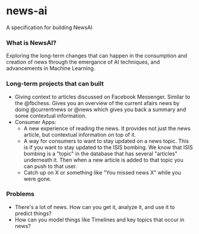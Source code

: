 # news-ai

A specification for building NewsAI

### What is NewsAI?

Exploring the long-term changes that can happen in the consumption and creation of news through the emergance of AI techniques, and advancements in Machine Learning.

### Long-term projects that can built

- Giving context to articles discussed on Facebook Messenger. Similar to the @fbchess. Gives you an overview of the current afairs news by doing @currentnews or @news <URL> which gives you back a summary and some contextual information.
- Consumer Apps:
  - A new experience of reading the news. It provides not just the news article, but contextual information on top of it.
  - A way for consumers to want to stay updated on a news topic. This is if you want to stay updated to the ISIS bombing. We know that ISIS bombing is a "topic" in the database that has several "articles" underneath it. Then when a new article is added to that topic you can push to that user.
  - Catch up on X or something like "You missed news X" while you were gone. 

### Problems

- There's a lot of news. How can you get it, analyze it, and use it to predict things?
- How can you model things like Timelines and key topics that occur in news?
